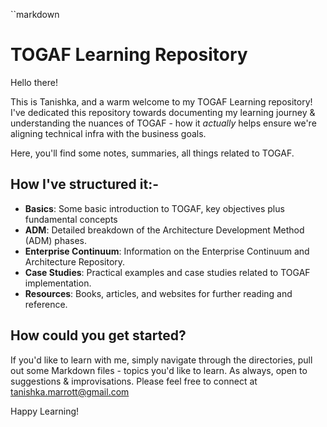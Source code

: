  ``markdown
   # TOGAF Learning Repository

   Hello there!

   This is Tanishka, and a warm welcome to my TOGAF Learning repository! I've dedicated this repository towards documenting my learning journey & understanding the nuances of TOGAF - how it *actually* helps ensure we're aligning technical infra with the business goals.

   
   Here, you'll find some notes, summaries, all things related to TOGAF.

   ## How I've structured it:-

   - **Basics**: Some basic introduction to TOGAF, key objectives plus fundamental concepts
   - **ADM**: Detailed breakdown of the Architecture Development Method (ADM) phases.
   - **Enterprise Continuum**: Information on the Enterprise Continuum and Architecture Repository.
   - **Case Studies**: Practical examples and case studies related to TOGAF implementation.
   - **Resources**: Books, articles, and websites for further reading and reference.

   ## How could you get started?

   If you'd like to learn with me, simply navigate through the directories, pull out some Markdown files - topics you'd like to learn. As always, open to suggestions & improvisations. Please feel free to connect at tanishka.marrott@gmail.com

   Happy Learning!
   ```

